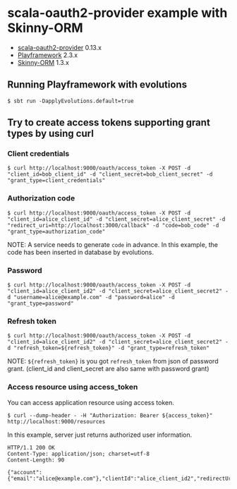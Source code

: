 # scala-oauth2-provider example with Skinny-ORM

- [scala-oauth2-provider](https://github.com/nulab/scala-oauth2-provider) 0.13.x
- [Playframework](https://www.playframework.com/) 2.3.x
- [Skinny-ORM](http://skinny-framework.org/documentation/orm.html) 1.3.x

## Running Playframework with evolutions

```
$ sbt run -DapplyEvolutions.default=true
```

## Try to create access tokens supporting grant types by using curl

### Client credentials

```
$ curl http://localhost:9000/oauth/access_token -X POST -d "client_id=bob_client_id" -d "client_secret=bob_client_secret" -d "grant_type=client_credentials"
```

### Authorization code

```
$ curl http://localhost:9000/oauth/access_token -X POST -d "client_id=alice_client_id" -d "client_secret=alice_client_secret" -d "redirect_uri=http://localhost:3000/callback" -d "code=bob_code" -d "grant_type=authorization_code"
```

NOTE: A service needs to generate `code` in advance. In this example, the code has been inserted in database by evolutions.

### Password

```
$ curl http://localhost:9000/oauth/access_token -X POST -d "client_id=alice_client_id2" -d "client_secret=alice_client_secret2" -d "username=alice@example.com" -d "password=alice" -d "grant_type=password"
```

### Refresh token

```
$ curl http://localhost:9000/oauth/access_token -X POST -d "client_id=alice_client_id2" -d "client_secret=alice_client_secret2" -d "refresh_token=${refresh_token}" -d "grant_type=refresh_token"
```

NOTE: `${refresh_token}` is you got `refresh_token` from json of password grant. (client_id and client_secret are also same with password grant)

### Access resource using access_token

You can access application resource using access token.

```
$ curl --dump-header - -H "Authorization: Bearer ${access_token}" http://localhost:9000/resources
```

In this example, server just returns authorized user information.

```
HTTP/1.1 200 OK
Content-Type: application/json; charset=utf-8
Content-Length: 90

{"account":{"email":"alice@example.com"},"clientId":"alice_client_id2","redirectUri":null}
```
